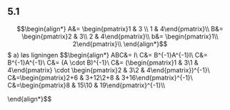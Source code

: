 
## 5.1
$$\begin{align*}
A&= \begin{pmatrix}1 & 3 \\ 1 & 4\end{pmatrix}\\
B&= \begin{pmatrix}2 & 3\\
2 & 4\end{pmatrix}\\
b&= \begin{pmatrix}1\\
2\end{pmatrix}\\
\end{align*}$$
$
a)
løs ligningen 
$$\begin{align*}
ABC&= I\\
C&= B^{-1}A^{-1}I\\
C&= B^{-1}A^{-1}\\
C&= (A \cdot B)^{-1}\\
C&= (\begin{pmatrix}1 & 3\\1 & 4\end{pmatrix} \cdot \begin{pmatrix}2 & 3\\2 & 4\end{pmatrix})^{-1}\\
C&=\begin{pmatrix}2+6 & 3+12\\2+8 & 3+16\end{pmatrix}^{-1}\\
C&=\begin{pmatrix}8 & 15\\10 & 19\end{pmatrix}^{-1}\\\\

\end{align*}$$
